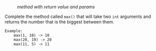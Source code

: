 <div class="hint" title="Practice topics">
  <i style="padding-left: 40px;">method with return value and params</i>
</div>

Complete the method called `max()` that will take two `int` arguments and returns the number that is the biggest between them.

    Example:
        max(1, 10) -> 10
        max(20, 19) -> 20
        max(11, 5) -> 11

<div class="hint">
  <i style="padding-left: 40px;"></i>
</div>
